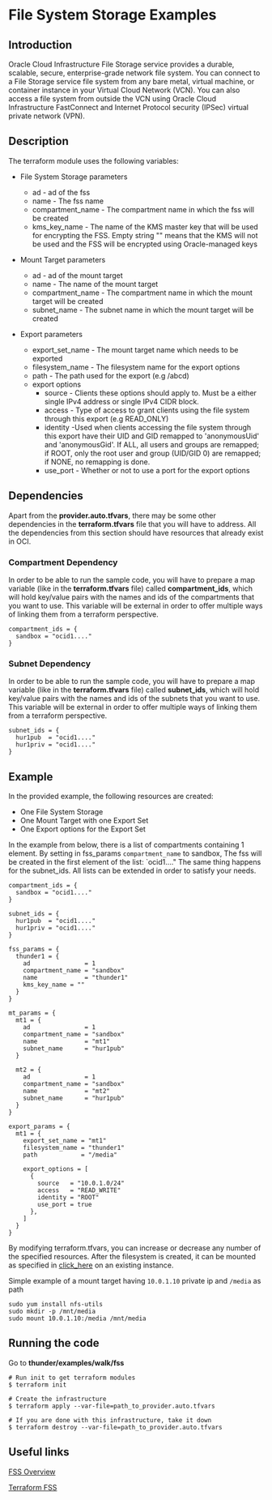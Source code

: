 # File System Storage Examples

## Introduction
Oracle Cloud Infrastructure File Storage service provides a durable, scalable, secure, enterprise-grade network file system. You can connect to a File Storage service file system from any bare metal, virtual machine, or container instance in your Virtual Cloud Network (VCN). You can also access a file system from outside the VCN using Oracle Cloud Infrastructure FastConnect and Internet Protocol security (IPSec) virtual private network (VPN).

## Description

The terraform module uses the following variables:

* File System Storage parameters
    * ad - ad of the fss
    * name - The fss name
    * compartment_name - The compartment name in which the fss will be created
    * kms\_key\_name - The name of the KMS master key that will be used for encrypting the FSS. Empty string "" means that the KMS will not be used and the FSS will be encrypted using Oracle-managed keys

* Mount Target parameters
    * ad - ad of the mount target
    * name - The name of the mount target
    * compartment_name - The compartment name in which the mount target will be created
    * subnet_name - The subnet name in which the mount target will be created

* Export parameters
    * export\_set\_name - The mount target name which needs to be exported
    * filesystem_name - The filesystem name for the export options
    * path - The path used for the export (e.g /abcd)
    * export options
      * source - Clients these options should apply to. Must be a either single IPv4 address or single IPv4 CIDR block.
      * access - Type of access to grant clients using the file system through this export (e.g READ_ONLY)
      * identity -Used when clients accessing the file system through this export have their UID and GID remapped to 'anonymousUid' and 'anonymousGid'. If ALL, all users and groups are remapped; if ROOT, only the root user and group (UID/GID 0) are remapped; if NONE, no remapping is done.
      * use_port - Whether or not to use a port for the export options


## Dependencies
Apart from the **provider.auto.tfvars**, there may be some other dependencies in the **terraform.tfvars** file that you will have to address.
All the dependencies from this section should have resources that already exist in OCI.

### Compartment Dependency
In order to be able to run the sample code, you will have to prepare a map variable (like in the **terraform.tfvars** file) called **compartment\_ids**, which will hold key/value pairs with the names and ids of the compartments that you want to use.
This variable will be external in order to offer multiple ways of linking them from a terraform perspective.

```
compartment_ids = {
  sandbox = "ocid1...."
}
```

### Subnet Dependency
In order to be able to run the sample code, you will have to prepare a map variable (like in the **terraform.tfvars** file) called **subnet\_ids**, which will hold key/value pairs with the names and ids of the subnets that you want to use.
This variable will be external in order to offer multiple ways of linking them from a terraform perspective.

```
subnet_ids = {
  hur1pub  = "ocid1...."
  hur1priv = "ocid1...."
}
```

## Example
In the provided example, the following resources are created:
* One File System Storage
* One Mount Target with one Export Set
* One Export options for the Export Set


In the example from below, there is a list of compartments containing 1 element. By setting in fss\_params `compartment_name` to sandbox, The fss will be created in the first element of the list: `ocid1...." The same thing happens for the subnet\_ids. All lists can be extended in order to satisfy your needs.


```
compartment_ids = {
  sandbox = "ocid1...."
}

subnet_ids = {
  hur1pub  = "ocid1...."
  hur1priv = "ocid1...."
}

fss_params = {
  thunder1 = {
    ad               = 1
    compartment_name = "sandbox"
    name             = "thunder1"
    kms_key_name = ""
  }
}

mt_params = {
  mt1 = {
    ad               = 1
    compartment_name = "sandbox"
    name             = "mt1"
    subnet_name      = "hur1pub"
  }

  mt2 = {
    ad               = 1
    compartment_name = "sandbox"
    name             = "mt2"
    subnet_name      = "hur1pub"
  }
}

export_params = {
  mt1 = {
    export_set_name = "mt1"
    filesystem_name = "thunder1"
    path            = "/media"

    export_options = [
      {
        source   = "10.0.1.0/24"
        access   = "READ_WRITE"
        identity = "ROOT"
        use_port = true
      },
    ]
  }
}

```

By modifying terraform.tfvars, you can increase or decrease any number of the specified resources.
After the filesystem is created, it can be mounted as specified in [click_here](https://docs.cloud.oracle.com/iaas/Content/File/Tasks/mountingfilesystems.htm) on an existing instance.

Simple example of a mount target having `10.0.1.10` private ip and `/media` as path

```
sudo yum install nfs-utils
sudo mkdir -p /mnt/media
sudo mount 10.0.1.10:/media /mnt/media
```

## Running the code

Go to **thunder/examples/walk/fss**
```
# Run init to get terraform modules
$ terraform init

# Create the infrastructure
$ terraform apply --var-file=path_to_provider.auto.tfvars

# If you are done with this infrastructure, take it down
$ terraform destroy --var-file=path_to_provider.auto.tfvars
```


## Useful links
[FSS Overview](https://docs.cloud.oracle.com/iaas/Content/File/Concepts/filestorageoverview.htm)

[Terraform FSS](https://www.terraform.io/docs/providers/oci/r/file_storage_file_system.html)
